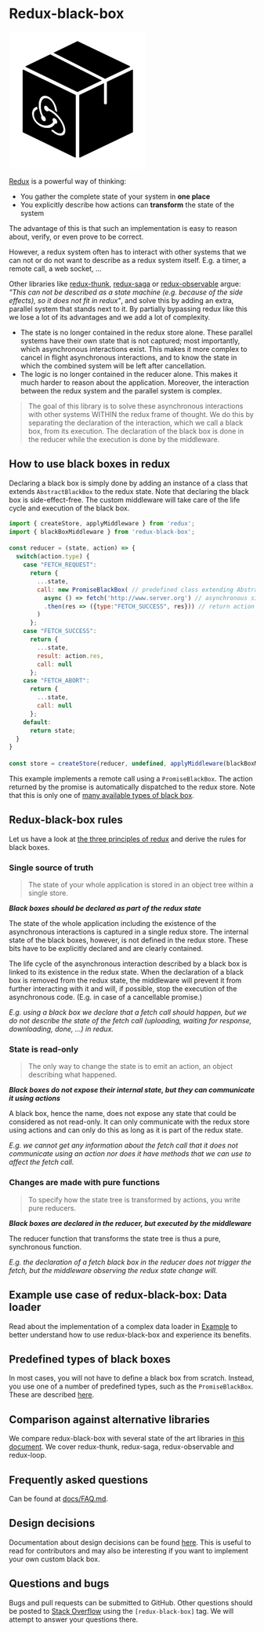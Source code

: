 # Redux-black-box
<img width="280px" src="./docs/src/logo-black-box-redux.svg?sanitize=true" alt="logo">

[Redux](https://redux.js.org/) is a powerful way of thinking:

* You gather the complete state of your system in **one place**
* You explicitly describe how actions can **transform** the state of the system

The advantage of this is that such an implementation is easy to reason about, verify, or even prove to be correct.

However, a redux system often has to interact with other systems that we can not or do not want to describe as a redux system itself. 
E.g. a timer, a remote call, a web socket, ...

Other libraries like [redux-thunk](https://github.com/reduxjs/redux-thunk), [redux-saga](https://github.com/redux-saga/redux-saga) or [redux-observable](https://github.com/redux-observable/redux-observable) argue: 
_"This can not be described as a state machine (e.g. because of the side effects), so it does not fit in redux"_, and solve this by adding an extra, parallel system that stands next to it.
By partially bypassing redux like this we lose a lot of its advantages and we add a lot of complexity.

* The state is no longer contained in the redux store alone. 
These parallel systems have their own state that is not captured; most importantly, which asynchronous interactions exist.
This makes it more complex to cancel in flight asynchronous interactions, and to know the state in which the combined system will be left after cancellation.
* The logic is no longer contained in the reducer alone. 
This makes it much harder to reason about the application.
Moreover, the interaction between the redux system and the parallel system is complex.

> The goal of this library is to solve these asynchronous interactions with other systems WITHIN the redux frame of thought.
> We do this by separating the declaration of the interaction, which we call a black box, from its execution.
> The declaration of the black box is done in the reducer while the execution is done by the middleware.


## How to use black boxes in redux
Declaring a black box is simply done by adding an instance of a class that extends `AbstractBlackBox` to the redux state.
Note that declaring the black box is side-effect-free.
The custom middleware will take care of the life cycle and execution of the black box.

```javascript
import { createStore, applyMiddleware } from 'redux';
import { blackBoxMiddleware } from 'redux-black-box';

const reducer = (state, action) => {
  switch(action.type) {
    case "FETCH_REQUEST":
      return {
        ...state,
        call: new PromiseBlackBox( // predefined class extending AbstractBlackBox
          async () => fetch('http://www.server.org') // asynchronous side effect
          .then(res => ({type:"FETCH_SUCCESS", res})) // return action with results
        )
      };
    case "FETCH_SUCCESS":
      return {
        ...state,
        result: action.res,
        call: null
      };
    case "FETCH_ABORT":
      return {
        ...state,
        call: null
      };
    default:
      return state;
  }
}

const store = createStore(reducer, undefined, applyMiddleware(blackBoxMiddleware));
```

This example implements a remote call using a `PromiseBlackBox`. The action returned by the promise is automatically dispatched to the redux store.
 Note that this is only one of [many available types of black box](docs/BlackBoxes.md).


## Redux-black-box rules
Let us have a look at [the three principles of redux](https://redux.js.org/introduction/threeprinciples) and derive the rules for black boxes.

### Single source of truth
> The state of your whole application is stored in an object tree within a single store.

 ***Black boxes should be declared as part of the redux state***

The state of the whole application including the existence of the asynchronous interactions is captured in a single redux store.
The internal state of the black boxes, however, is not defined in the redux store. These bits have to be explicitly declared and are clearly contained.

The life cycle of the asynchronous interaction described by a black box is linked to its existence in the redux state.
When the declaration of a black box is removed from the redux state, the middleware will prevent it from further interacting with it and will, if possible, stop the execution of the asynchronous code. (E.g. in case of a cancellable promise.)

*E.g. using a black box we declare that a fetch call should happen, but we do not describe the state of the fetch call (uploading, waiting for response, downloading, done, ...) in redux.*

### State is read-only
>The only way to change the state is to emit an action, an object describing what happened.

***Black boxes do not expose their internal state, but they can communicate it using actions***

A black box, hence the name, does not expose any state that could be considered as not read-only.
It can only communicate with the redux store using actions and can only do this as long as it is part of the redux state.

*E.g. we cannot get any information about the fetch call that it does not communicate using an action nor does it have methods that we can use to affect the fetch call.*

### Changes are made with pure functions
>To specify how the state tree is transformed by actions, you write pure reducers.

***Black boxes are declared in the reducer, but executed by the middleware***

The reducer function that transforms the state tree is thus a pure, synchronous function. 

*E.g. the declaration of a fetch black box in the reducer does not trigger the fetch, but the middleware observing the redux state change will.*



## Example use case of redux-black-box: Data loader
Read about the implementation of a complex data loader in [Example](docs/Example.md) to better understand how to use redux-black-box and experience its benefits.


## Predefined types of black boxes
In most cases, you will not have to define a black box from scratch. 
Instead, you use one of a number of predefined types, such as the `PromiseBlackBox`.
These are described [here](docs/BlackBoxes.md).


## Comparison against alternative libraries
We compare redux-black-box with several state of the art libraries in [this document](docs/State-of-the-art-comparison.md).
We cover redux-thunk, redux-saga, redux-observable and redux-loop.


## Frequently asked questions
Can be found at [docs/FAQ.md](docs/FAQ.md).


## Design decisions
Documentation about design decisions  can be found [here](docs/Design-decisions.md). This is useful to read for contributors and may also be interesting if you want to implement your own custom black box.


## Questions and bugs
Bugs and pull requests can be submitted to GitHub.
Other questions should be posted to [Stack Overflow](https://stackoverflow.com/questions/tagged/redux-black-box) using the `[redux-black-box]` tag. 
We will attempt to answer your questions there.
